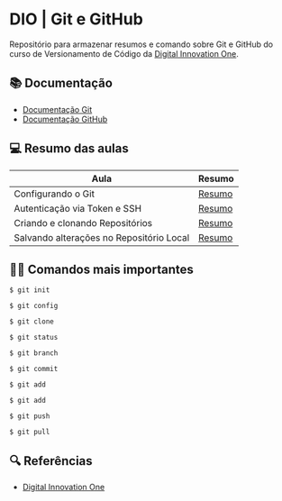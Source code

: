 
# DIO | Git e GitHub

Repositório para armazenar resumos e comando sobre Git e GitHub do curso de Versionamento de Código da [Digital Innovation One](https://www.dio.me/).

## 📚 Documentação 
- [Documentação Git](https://git-scm.com/doc)
- [Documentação GitHub](https://docs.github.com/)

## 💻 Resumo das aulas
| Aula | Resumo |
| ---- | ------ |
| Configurando o Git | [Resumo]() |
| Autenticação via Token e SSH | [Resumo]() |
| Criando e clonando Repositórios | [Resumo]() |
| Salvando alterações no Repositório Local | [Resumo]() |


## 👩‍💻 Comandos mais importantes

```
$ git init
```
```
$ git config 
```
```
$ git clone 
```
```
$ git status
```
```
$ git branch
```
```
$ git commit
```
```
$ git add
```
```
$ git add
```
```
$ git push
```
```
$ git pull
```
## 🔍 Referências
- [Digital Innovation One](https://www.dio.me/)

